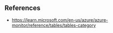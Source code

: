## References 
- https://learn.microsoft.com/en-us/azure/azure-monitor/reference/tables/tables-category